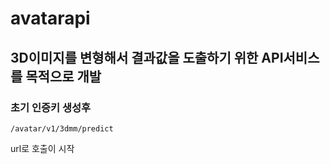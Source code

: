 # avatarapi

## 3D이미지를 변형해서 결과값을 도출하기 위한 API서비스를 목적으로 개발

### 초기 인증키 생성후 
    /avatar/v1/3dmm/predict 
url로 호출이 시작